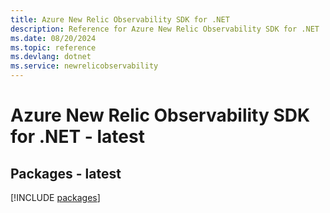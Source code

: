 ```yaml
---
title: Azure New Relic Observability SDK for .NET
description: Reference for Azure New Relic Observability SDK for .NET
ms.date: 08/20/2024
ms.topic: reference
ms.devlang: dotnet
ms.service: newrelicobservability
---
```

# Azure New Relic Observability SDK for .NET - latest
## Packages - latest
[!INCLUDE [packages](new-relic-observability-index.md)]